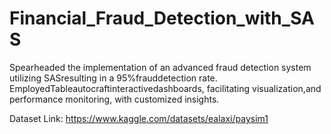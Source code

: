 # Financial_Fraud_Detection_with_SAS
Spearheaded the implementation of an advanced fraud detection system utilizing SASresulting in a 95%frauddetection rate.
EmployedTableautocraftinteractivedashboards, facilitating visualization,and  performance monitoring,  with  customized insights.

Dataset Link: https://www.kaggle.com/datasets/ealaxi/paysim1



